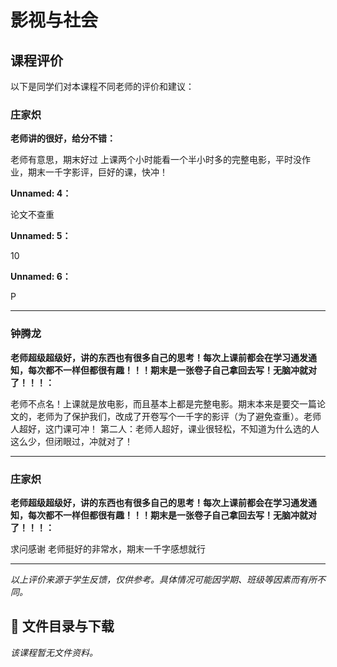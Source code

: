 # 影视与社会

## 课程评价

以下是同学们对本课程不同老师的评价和建议：

### 庄家炽

**老师讲的很好，给分不错：**

老师有意思，期末好过      上课两个小时能看一个半小时多的完整电影，平时没作业，期末一千字影评，巨好的课，快冲！

**Unnamed: 4：**

论文不查重

**Unnamed: 5：**

10

**Unnamed: 6：**

P

---

### 钟腾龙

**老师超级超级好，讲的东西也有很多自己的思考！每次上课前都会在学习通发通知，每次都不一样但都很有趣！！！期末是一张卷子自己拿回去写！无脑冲就对了！！！：**

老师不点名！上课就是放电影，而且基本上都是完整电影。期末本来是要交一篇论文的，老师为了保护我们，改成了开卷写个一千字的影评（为了避免查重）。老师人超好，这门课可冲！  第二人：老师人超好，课业很轻松，不知道为什么选的人这么少，但闭眼过，冲就对了！

---

### 庄家炽

**老师超级超级好，讲的东西也有很多自己的思考！每次上课前都会在学习通发通知，每次都不一样但都很有趣！！！期末是一张卷子自己拿回去写！无脑冲就对了！！！：**

求问感谢   老师挺好的非常水，期末一千字感想就行

---

*以上评价来源于学生反馈，仅供参考。具体情况可能因学期、班级等因素而有所不同。*
## 📄 文件目录与下载

_该课程暂无文件资料。_
